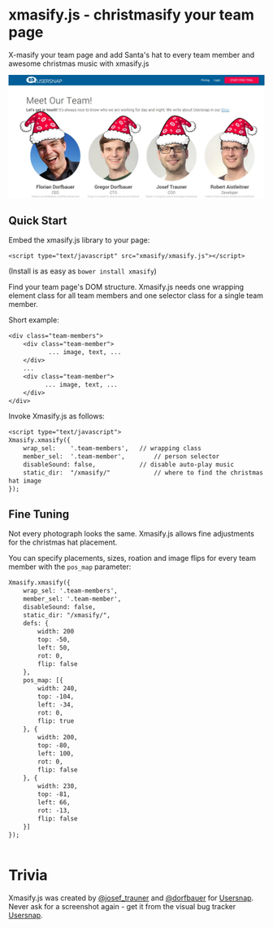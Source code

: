xmasify.js - christmasify your team page
=====================================

X-masify your team page and add Santa's hat to every team member and
awesome christmas music with xmasify.js

[![Example Team Page](example/example-team.jpg)](https://usersnap.com/team?gat=xmas)

Quick Start
-----------

Embed the xmasify.js library to your page:
```
<script type="text/javascript" src="xmasify/xmasify.js"></script>
```

(Install is as easy as ```bower install xmasify```)

Find your team page's DOM structure. Xmasify.js needs one wrapping element class for all
team members and one selector class for a single team member. 

Short example:
```
<div class="team-members">
    <div class="team-member">
           ... image, text, ...
    </div>
    ...
    <div class="team-member">
          ... image, text, ...
    </div>
</div>
```

Invoke Xmasify.js as follows:
```
<script type="text/javascript">
Xmasify.xmasify({
    wrap_sel:    '.team-members',	// wrapping class
    member_sel:  '.team-member',        // person selector
    disableSound: false,	        // disable auto-play music
    static_dir:  "/xmasify/"            // where to find the christmas hat image
});
```

Fine Tuning
-----------

Not every photograph looks the same. Xmasify.js allows fine adjustments for the christmas hat
placement.

You can specify placements, sizes, roation and image flips for every team member with the ```pos_map```
parameter:

```
Xmasify.xmasify({
    wrap_sel: '.team-members',
    member_sel: '.team-member',
    disableSound: false,
    static_dir: "/xmasify/",
    defs: {
        width: 200
        top: -50,
        left: 50,
        rot: 0,
        flip: false
    },
    pos_map: [{
        width: 240,
        top: -104,
        left: -34,
        rot: 0,
        flip: true
    }, {
        width: 200,
        top: -80,
        left: 100,
        rot: 0,
        flip: false
    }, {
        width: 230,
        top: -81,
        left: 66,
        rot: -13,
        flip: false
    }]
});
    
```

Trivia
======

Xmasify.js was created by [@josef_trauner](https://twitter.com/josef_trauner) and [@dorfbauer](https://twitter.com/dorfbauer) for [Usersnap](https://usersnap.com/?gat=xmas).
Never ask for a screenshot again - get it from the visual bug tracker [Usersnap](https://usersnap.com/?gat=xmas).


